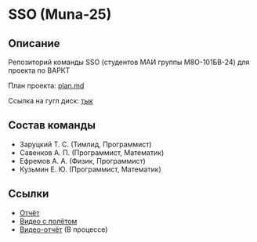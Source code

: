 # SSO (Muna-25)

## Описание

Репозиторий команды SSO (студентов МАИ группы М8О-101БВ-24) для проекта по ВАРКТ

План проекта: [plan.md](plan.md)

Ссылка на гугл диск: [тык](https://drive.google.com/drive/folders/1qE9TLU7ivPpa1IFJmYV7tCVXrdXkD99Q?usp=sharing)

## Состав команды
- Заруцкий Т. С. (Тимлид, Программист)
- Савенков А. П. (Программист, Математик)
- Ефремов А. А. (Физик, Программист)
- Кузьмин Е. Ю. (Программист, Математик)

## Ссылки
- [Отчёт](https://docs.google.com/document/d/1qvToGI7bQRbBl8YTSXaRXr0lJzHw-Tlc/edit?usp=sharing&ouid=101673585198350260199&rtpof=true&sd=true)
- [Видео с полётом](https://drive.google.com/file/d/1sS1ge-OUji6sVm5LNiN6A4n7Otokq7F2/view?usp=sharing)
- [Видео-отчёт]() (В процессе)